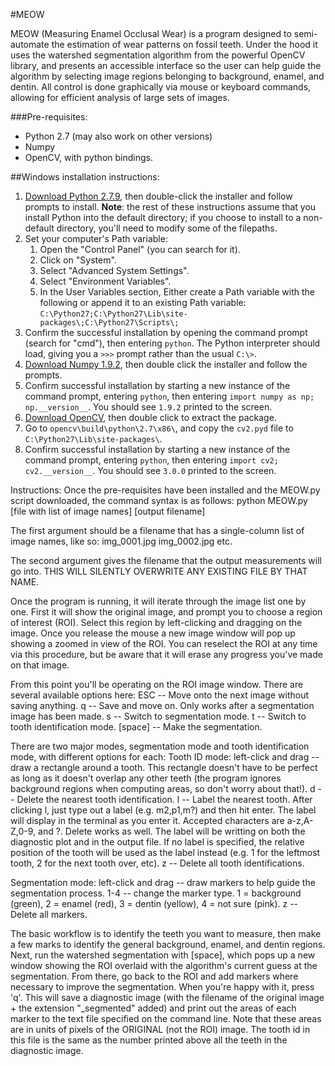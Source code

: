 #MEOW

MEOW (Measuring Enamel Occlusal Wear) is a program designed to semi-automate the estimation of wear patterns on fossil teeth. Under the hood it uses the watershed segmentation algorithm from the powerful OpenCV library, and presents an accessible interface so the user can help guide the algorithm by selecting image regions belonging to background, enamel, and dentin. All control is done graphically via mouse or keyboard commands, allowing for efficient analysis of large sets of images.

###Pre-requisites:
* Python 2.7 (may also work on other versions)
* Numpy
* OpenCV, with python bindings.

##Windows installation instructions:
1. [Download Python 2.7.9](https://www.python.org/ftp/python/2.7.9/python-2.7.9.msi), then double-click the installer and follow prompts to install. **Note**: the rest of these instructions assume that you install Python into the default directory; if you choose to install to a non-default directory, you'll need to modify some of the filepaths.
2. Set your computer's Path variable:
   1. Open the "Control Panel" (you can search for it).
   2. Click on "System".
   3. Select "Advanced System Settings".
   4. Select "Environment Variables".
   5. In the User Variables section, Either create a Path variable with the following or append it to an existing Path variable: `C:\Python27;C:\Python27\Lib\site-packages\;C:\Python27\Scripts\;`
3. Confirm the successful installation by opening the command prompt (search for "cmd"), then entering `python`. The Python interpreter should load, giving you a `>>>` prompt rather than the usual `C:\>`. 
4. [Download Numpy 1.9.2](http://sourceforge.net/projects/numpy/files/NumPy/1.9.2/numpy-1.9.2-win32-superpack-python2.7.exe/download), then double click the installer and follow the prompts.
5. Confirm successful installation by starting a new instance of the command prompt, entering `python`, then entering `import numpy as np; np.__version__`. You should see `1.9.2` printed to the screen.
6. [Download OpenCV](http://sourceforge.net/projects/opencvlibrary/files/opencv-win/3.0.0/opencv-3.0.0.exe/download), then double click to extract the package.
7. Go to `opencv\build\python\2.7\x86\`, and copy the `cv2.pyd` file to `C:\Python27\Lib\site-packages\`.
8. Confirm successful installation by starting a new instance of the command prompt, entering `python`, then entering `import cv2; cv2.__version__`. You should see `3.0.0` printed to the screen.

Instructions:
Once the pre-requisites have been installed and the MEOW.py script downloaded, the command syntax is as follows:
python MEOW.py [file with list of image names] [output filename]

The first argument should be a filename that has a single-column list of image names, like so:
img_0001.jpg
img_0002.jpg
etc.

The second argument gives the filename that the output measurements will go into. THIS WILL SILENTLY OVERWRITE ANY EXISTING FILE BY THAT NAME.

Once the program is running, it will iterate through the image list one by one. First it will show the original image, and prompt you to choose a region of interest (ROI). Select this region by left-clicking and dragging on the image. Once you release the mouse a new image window will pop up showing a zoomed in view of the ROI. You can reselect the ROI at any time via this procedure, but be aware that it will erase any progress you've made on that image.

From this point you'll be operating on the ROI image window. There are several available options here:
ESC -- Move onto the next image without saving anything.
q -- Save and move on. Only works after a segmentation image has been made.
s -- Switch to segmentation mode.
t -- Switch to tooth identification mode.
[space] -- Make the segmentation.

There are two major modes, segmentation mode and tooth identification mode, with different options for each:
Tooth ID mode:
left-click and drag -- draw a rectangle around a tooth. This rectangle doesn't have to be perfect as long as it doesn't overlap any other teeth (the program ignores background regions when computing areas, so don't worry about that!).
d -- Delete the nearest tooth identification.
l -- Label the nearest tooth. After clicking l, just type out a label (e.g. m2,p1,m?) and then hit enter. The label will display in the terminal as you enter it. Accepted characters are a-z,A-Z,0-9, and ?. Delete works as well. The label will be writting on both the diagnostic plot and in the output file. If no label is specified, the relative position of the tooth will be used as the label instead (e.g. 1 for the leftmost tooth, 2 for the next tooth over, etc). 
z -- Delete all tooth identifications.

Segmentation mode:
left-click and drag -- draw markers to help guide the segmentation process.
1-4 -- change the marker type. 1 = background (green), 2 = enamel (red), 3 = dentin (yellow), 4 = not sure (pink).
z -- Delete all markers.

The basic workflow is to identify the teeth you want to measure, then make a few marks to identify the general background, enamel, and dentin regions. Next, run the watershed segmentation with [space], which pops up a new window showing the ROI overlaid with the algorithm's current guess at the segmentation. From there, go back to the ROI and add markers where necessary to improve the segmentation. When you're happy with it, press 'q'. This will save a diagnostic image (with the filename of the original image + the extension "_segmented" added) and print out the areas of each marker to the text file specified on the command line. Note that these areas are in units of pixels of the ORIGINAL (not the ROI) image. The tooth id in this file is the same as the number printed above all the teeth in the diagnostic image.
